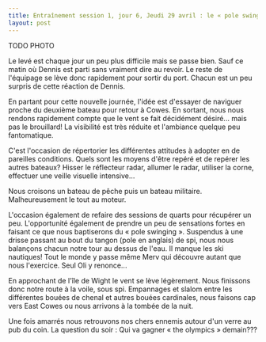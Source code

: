 ```yaml
---
title: Entraînement session 1, jour 6, Jeudi 29 avril : le « pole swinging »
layout: post
---
```


TODO PHOTO

Le levé est chaque jour un peu plus difficile mais se passe bien. Sauf ce matin où Dennis est parti sans vraiment dire au revoir. Le reste de l'équipage se lève donc rapidement pour sortir du port. Chacun est un peu surpris de cette réaction de Dennis.

En partant pour cette nouvelle journée, l'idée est d'essayer de naviguer proche du deuxième bateau pour retour à Cowes. En sortant, nous nous rendons rapidement compte que le vent se fait décidément désiré... mais pas le brouillard! La visibilité est très réduite et l'ambiance quelque peu fantomatique.

C'est l'occasion de répertorier les différentes attitudes à adopter en de pareilles conditions. Quels sont les moyens d'être repéré et de repérer les autres bateaux? Hisser le réflecteur radar, allumer le radar, utiliser la corne, effectuer une veille visuelle intensive...

Nous croisons un bateau de pêche puis un bateau militaire. Malheureusement le tout au moteur.

L'occasion également de refaire des sessions de quarts pour récupérer un peu. L'opportunité également de prendre un peu de sensations fortes en faisant ce que nous baptiserons du « pole swinging ». Suspendus à une drisse passant au bout du tangon (pole en anglais) de spi, nous nous balançons chacun notre tour au dessus de l'eau. Il manque les ski nautiques! Tout le monde y passe même Merv qui découvre autant que nous l'exercice. Seul Oli y renonce...

En approchant de l'île de Wight le vent se lève légèrement. Nous finissons donc notre route à la voile, sous spi. Empannages et slalom entre les différentes bouées de chenal et autres bouées cardinales, nous faisons cap vers East Cowes ou nous arrivons à la tombée de la nuit.

Une fois amarrés nous retrouvons nos chers ennemis autour d'un verre au pub du coin. La question du soir : Qui va gagner « the olympics » demain???
